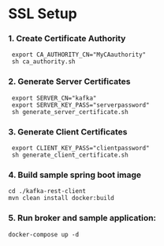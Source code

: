 # SSL Setup


### 1. Create Certificate Authority
```shell script
 export CA_AUTHORITY_CN="MyCAauthority"
 sh ca_authority.sh
``` 

### 2. Generate Server Certificates

```shell script
 export SERVER_CN="kafka"
 export SERVER_KEY_PASS="serverpassword"
 sh generate_server_certificate.sh
```

### 3. Generate Client Certificates

```shell script
 export CLIENT_KEY_PASS="clientpassword"
 sh generate_client_certificate.sh
``` 

### 4. Build sample spring boot image
```shell script
cd ./kafka-rest-client
mvn clean install docker:build
```
### 5. Run broker and sample application:
```shell script
docker-compose up -d 
```
